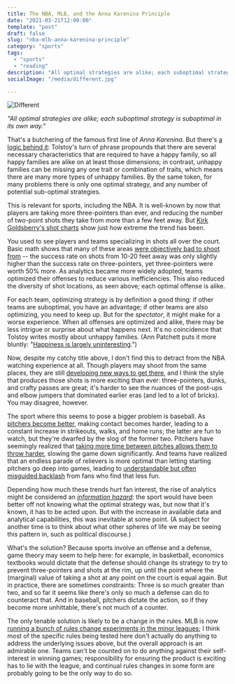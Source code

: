 ```yaml
---
title: The NBA, MLB, and the Anna Karenina Principle
date: "2021-03-21T12:00:00"
template: "post"
draft: false
slug: "nba-mlb-anna-karenina-principle"
category: "sports"
tags:
  - "sports"
  - "reading"
description: "All optimal strategies are alike; each suboptimal strategy is suboptimal in its own way."
socialImage: "/media/different.jpg"

---
```


![Different](/media/different.jpg)

*"All optimal strategies are alike; each suboptimal strategy is suboptimal in its own way."*

That's a butchering of the famous first line of *Anna Karenina*. But there's [a logic behind it](https://en.wikipedia.org/wiki/Anna_Karenina_principle): Tolstoy's turn of phrase propounds that there are several necessary characteristics that are required to have a happy family, so all happy families are alike on at least those dimensions; in contrast, unhappy families can be missing any one trait or combination of traits, which means there are many more types of unhappy families. By the same token, for many problems there is only one optimal strategy, and any number of potential sub-optimal strategies.

This is relevant for sports, including the NBA. It is well-known by now that players are taking more three-pointers than ever, and reducing the number of two-point shots they take from more than a few feet away. But [Kirk Goldsberry's shot charts](https://twitter.com/kirkgoldsberry/status/1217109175894831105) show just how extreme the trend has been.

You used to see players and teams specializing in shots all over the court. Basic math shows that many of these areas [were objectively bad to shoot from](https://fivethirtyeight.com/features/how-mapping-shots-in-the-nba-changed-it-forever/) -- the success rate on shots from 10-20 feet away was only slightly higher than the success rate on three-pointers, yet three-pointers were worth 50% more. As analytics became more widely adopted, teams optimized their offenses to reduce various inefficiencies. This also reduced the diversity of shot locations, as seen above; each optimal offense is alike.

For each team, optimizing strategy is by definition a good thing: if other teams are suboptimal, you have an advantage; if other teams are also optimizing, you need to keep up. But for the *spectator*, it might make for a worse experience. When all offenses are optimized and alike, there may be less intrigue or surprise about what happens next. It's no coincidence that Tolstoy writes mostly about unhappy families. (Ann Patchett puts it more bluntly: "[Happiness is largely uninteresting](https://www.goodreads.com/work/quotes/18373204-this-is-the-story-of-a-happy-marriage?page=3).")

Now, despite my catchy title above, I don't find this to detract from the NBA watching experience at all. Though players may shoot from the same places, they are still [developing new ways to get there](https://www.theringer.com/nba/2020/8/5/21353968/nba-three-point-shooting-one-dribble), and I think the style that produces those shots is more exciting than ever: three-pointers, dunks, and crafty passes are great; it's harder to see the nuances of the post-ups and elbow jumpers that dominated earlier eras (and led to a lot of bricks). You may disagree, however.

The sport where this seems to pose a bigger problem is baseball. As [pitchers become better](https://www.washingtonpost.com/sports/2019/05/21/velocity-is-strangling-baseball-its-grip-keeps-tightening/), making contact becomes harder, leading to a constant increase in strikeouts, walks, and home runs; the latter are fun to watch, but they're dwarfed by the slog of the former two. Pitchers have seemingly realized that [taking more time between pitches allows them to throw harder](https://fivethirtyeight.com/features/pitchers-are-slowing-down-to-speed-up/), slowing the game down significantly. And teams have realized that an endless parade of relievers is more optimal than letting starting pitchers go deep into games, leading to [understandable but often misguided backlash](https://www.whitakk.com/posts/hot-hand-fallacy-fallacy-fallacy) from fans who find that less fun.

Depending how much these trends hurt fan interest, the rise of analytics might be considered an *[information hazard](https://www.nickbostrom.com/information-hazards.pdf)*: the sport would have been better off not knowing what the optimal strategy was, but now that it's known, it has to be acted upon. But with the increase in available data and analytical capabilities, this was inevitable at some point. (A subject for another time is to think about what other spheres of life we may be seeing this pattern in, such as political discourse.)

What's the solution? Because sports involve an offense and a defense, game theory may seem to help here: for example, in basketball, economics textbooks would dictate that the defense should change its strategy to try to prevent three-pointers and shots at the rim, up until the point where the (marginal) value of taking a shot at any point on the court is equal again. But in practice, there are sometimes constraints: Three is so much greater than two, and so far it seems like there's only so much a defense can do to counteract that. And in baseball, pitchers dictate the action, so if they become more unhittable, there's not much of a counter.

The only tenable solution is likely to be a change in the rules. MLB is now [running a bunch of rules change experiments in the minor leagues](https://www.mlb.com/news/baseball-rule-changes-tested-in-minor-leagues-in-2021); I think most of the specific rules being tested here don't actually do anything to address the underlying issues above, but the overall approach is an admirable one. Teams can't be counted on to do anything against their self-interest in winning games; responsibility for ensuring the product is exciting has to lie with the league, and continual rules changes in some form are probably going to be the only way to do so.